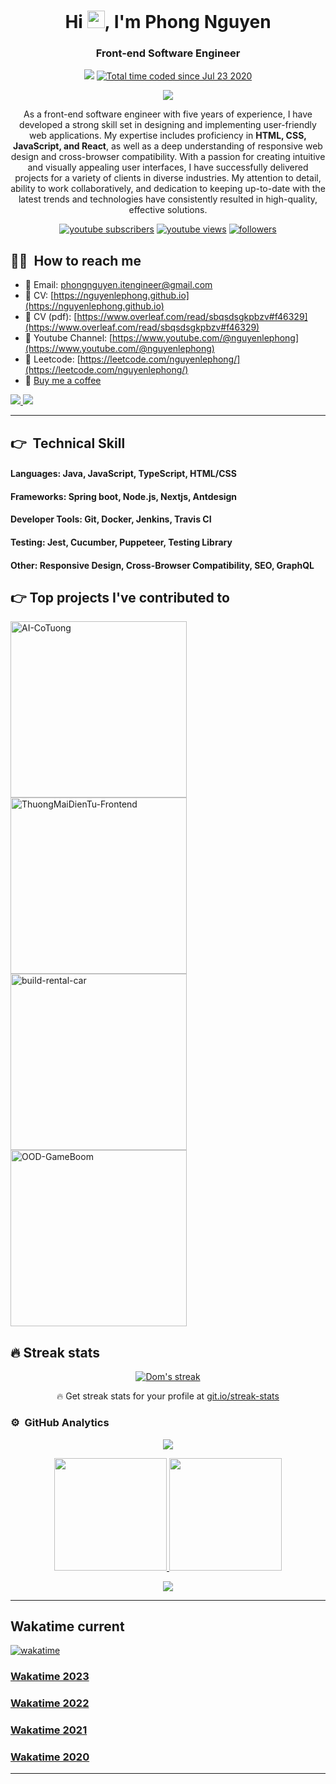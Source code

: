 <h1 align="center">Hi <img src="https://media.giphy.com/media/hvRJCLFzcasrR4ia7z/giphy.gif" width="28">, I'm Phong Nguyen</h1>
<h3 align="center">Front-end Software Engineer</h3>
<p align="center">
  <img src="https://komarev.com/ghpvc/?username=nguyenlephong&color=blueviolet&style=flat">
  <a href="https://wakatime.com/@59b42694-26d5-4035-8d80-267d68314570"><img src="https://wakatime.com/badge/user/59b42694-26d5-4035-8d80-267d68314570.svg" alt="Total time coded since Jul 23 2020" /></a>
</p>


<p align="center">
  <a href="https://github.com/DenverCoder1/readme-typing-svg"><img src="https://readme-typing-svg.herokuapp.com?color=0E81F7&lines=Welcome%2C+nice+to+meet+you!;Good+morning.+It%E2%80%99s+a+beautiful+day.;Dear+friend.+I+wish+you+all+the+best+on+this+day.)](https://git.io/typing-svg"></a>
</p>

<p align="center">
  As a front-end software engineer with five years of experience, I have developed a strong skill set in designing and implementing user-friendly web applications. My expertise includes proficiency in <strong>HTML, CSS, JavaScript, and React</strong>, as well as a deep understanding of responsive web design and cross-browser compatibility. With a passion for creating intuitive and visually appealing user interfaces, I have successfully delivered projects for a variety of clients in diverse industries. 
  My attention to detail, ability to work collaboratively, and dedication to keeping up-to-date with the latest trends and technologies have consistently resulted in high-quality, effective solutions.
</p>

<p align="center">
  <a href="https://www.youtube.com/@nguyenlephong?sub_confirmation=1">
    <img alt="youtube subscribers" title="Subscribe to my YouTube channel" src="https://freshidea.com/jonah/youtube-api/subscribers-badge.php?color=red&labelColor=ce4630&label=Subscribe&style=for-the-badge"/></a> 
  <a href="https://www.youtube.com/@nguyenlephong">
    <img alt="youtube views" title="YouTube views" src="https://freshidea.com/jonah/youtube-api/view-count-badge-temp.php?label=Views&color=e1ad0e&labelColor=c79600&style=for-the-badge"/></a> 
  <a href="https://github.com/nguyenlephong">
    <img alt="followers" title="Follow me on Github" src="https://img.shields.io/github/followers/nguyenlephong?color=236ad3&labelColor=1155ba&style=for-the-badge&logo=github&label=Follow"/></a>

</p>

## 🤝🏻 &nbsp;How to reach me

- 🎯 Email: phongnguyen.itengineer@gmail.com
- 🎯 CV: [https://nguyenlephong.github.io](https://nguyenlephong.github.io)
- 🎯 CV (pdf): [https://www.overleaf.com/read/sbqsdsgkpbzv#f46329](https://www.overleaf.com/read/sbqsdsgkpbzv#f46329)
- 🎯 Youtube Channel: [https://www.youtube.com/@nguyenlephong](https://www.youtube.com/@nguyenlephong)
- 🎯 Leetcode: [https://leetcode.com/nguyenlephong/](https://leetcode.com/nguyenlephong/)
- 🎯 [Buy me a coffee](https://www.buymeacoffee.com/phongnguyen.it)

<p>
  <a href="https://www.linkedin.com/in/phong-nguyen-0107">
    <img src="https://img.shields.io/badge/-nguyenlephong-0077B5?style=flat&logo=Linkedin&logoColor=white"/>
  </a>

  <a href="mailto:phongnguyen.itengineer@gmail.com">
    <img src="https://img.shields.io/badge/-phongnguyen.itengineer@gmail.com-D14836?style=flat&logo=Gmail&logoColor=white"/>
  </a>
</p>

---

## 👉 &nbsp;Technical Skill

#### Languages: Java, JavaScript, TypeScript, HTML/CSS

#### Frameworks: Spring boot, Node.js, Nextjs, Antdesign

#### Developer Tools: Git, Docker, Jenkins, Travis CI

#### Testing: Jest, Cucumber, Puppeteer, Testing Library

#### Other: Responsive Design, Cross-Browser Compatibility, SEO, GraphQL

## 👉 Top projects I've contributed to

<!-- Repo info cards - https://github.com/anuraghazra/github-readme-stats -->
<!-- Small repo cards (fork) - https://github.com/DenverCoder1/github-readme-stats -->
<p align="left">
  <a href="https://github.com/nguyenlephong/AI-CoTuong"><img width="282" src="https://denvercoder1-github-readme-stats.vercel.app/api/pin/?username=nguyenlephong&repo=AI-CoTuong&theme=react&bg_color=1F222E&title_color=F85D7F&icon_color=F8D866&hide_border=true&show_icons=false" alt="AI-CoTuong"></a>
  <a href="https://github.com/nguyenlephong/ThuongMaiDienTu-Frontend"><img width="282" src="https://denvercoder1-github-readme-stats.vercel.app/api/pin/?username=nguyenlephong&repo=ThuongMaiDienTu-Frontend&theme=react&bg_color=1F222E&title_color=F85D7F&icon_color=F8D866&hide_border=true&show_icons=false" alt="ThuongMaiDienTu-Frontend"></a>
  <a href="https://github.com/nguyenlephong/build-rental-car"><img width="282" src="https://denvercoder1-github-readme-stats.vercel.app/api/pin/?username=nguyenlephong&repo=build-rental-car&theme=react&bg_color=1F222E&title_color=F85D7F&icon_color=F8D866&hide_border=true&show_icons=false" alt="build-rental-car"></a>
 <a href="https://github.com/nguyenlephong/OOD-GameBoom"><img width="282" src="https://denvercoder1-github-readme-stats.vercel.app/api/pin/?username=nguyenlephong&repo=OOD-GameBoom&theme=react&bg_color=1F222E&title_color=F85D7F&icon_color=F8D866&hide_border=true&show_icons=false" alt="OOD-GameBoom"></a>
</p>

## 🔥 Streak stats

<!-- GitHub Readme Streak Stats - https://github.com/DenverCoder1/github-readme-streak-stats -->
<p align="center">
  <a href="https://github.com/nguyenlephong/github-readme-streak-stats">
    <img title="🔥 Get streak stats for your profile at git.io/streak-stats" alt="Dom's streak" src="https://github-readme-streak-stats.herokuapp.com/?user=nguyenlephong&theme=monokai-metallian&hide_border=true"/>
  </a>
  <p align="center">🔥 Get streak stats for your profile at <a href="https://git.io/streak-stats">git.io/streak-stats</a></p>
</p>

<!-- Some badges are from https://github.com/Ileriayo/markdown-badges -->

### ⚙️ &nbsp;GitHub Analytics

[//]: # (https://github.com/ashutosh00710/github-readme-activity-graph)

[//]: # ([![Phong's github activity graph]&#40;https://github-readme-activity-graph.vercel.app/graph?username=nguyenlephong&theme=dracula&#41;]&#40;https://github.com/nguyenlephong/github-readme-activity-graph&#41;)

<p align="center">
    <a href="https://github.com/nguyenlephong">
    <img src="https://github-readme-activity-graph.vercel.app/graph?username=nguyenlephong&theme=dracula" />
    </a>
</p>

<p align="center">
  <a href="https://github.com/nguyenlephong">
    <img height="180em" src="https://github-readme-stats-eight-theta.vercel.app/api?username=nguyenlephong&show_icons=true&theme=algolia&include_all_commits=true&count_private=true"/>
    <img height="180em" src="https://github-readme-stats-eight-theta.vercel.app/api/top-langs/?username=nguyenlephong&layout=compact&langs_count=8&theme=algolia"/>
  </a>
</p>

[//]: # (<img src="https://github-readme-stats.vercel.app/api/wakatime?username=AnhMap0107&theme=algolia&layout=compact" />)
<p align="center">
    <img src="https://github-readme-stats.vercel.app/api/wakatime?username=AnhMap0107&theme=gruvbox&layout=compact" />
</p>

---

## Wakatime current

[![wakatime](https://wakatime.com/badge/user/59b42694-26d5-4035-8d80-267d68314570.svg)](https://wakatime.com/@59b42694-26d5-4035-8d80-267d68314570)

### [Wakatime 2023](https://wakatime.com/a-look-back-at-2023/59b42694-26d5-4035-8d80-267d68314570/eqkgobxkdw)

### [Wakatime 2022](https://wakatime.com/a-look-back-at-2022/59b42694-26d5-4035-8d80-267d68314570/vuclxblquu)

### [Wakatime 2021](https://wakatime.com/a-look-back-at-2021/59b42694-26d5-4035-8d80-267d68314570/rvbveuiouh)

### [Wakatime 2020](https://wakatime.com/a-look-back-at-2020/59b42694-26d5-4035-8d80-267d68314570/rsbdnhiqcv)

---
